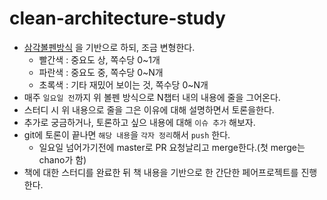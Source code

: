 # clean-architecture-study

- [삼각볼펜방식](http://agile.egloos.com/3684946) 을 기반으로 하되, 조금 변형한다. 
  - 빨간색 : 중요도 상, 쪽수당 0~1개
  - 파란색 : 중요도 중, 쪽수당 0~N개
  - 초록색 : 기타 재밌어 보이는 것, 쪽수당 0~N개
- 매주 `일요일 전`까지 위 볼펜 방식으로 N챕터 내의 내용에 줄을 그어온다.
- 스터디 시 위 내용으로 줄을 그은 이유에 대해 설명하면서 토론을한다.
- 추가로 궁금하거나, 토론하고 싶으 내용에 대해 `이슈 추가` 해보자.
- git에 토론이 끝나면 `해당 내용`을 `각자 정리`해서 `push` 한다.
  - 일요일 넘어가기전에 master로 PR 요청날리고 merge한다.(첫 merge는 chano가 함)
- 책에 대한 스터디를 완료한 뒤 책 내용을 기반으로 한 간단한 페어프로젝트를 진행한다.
